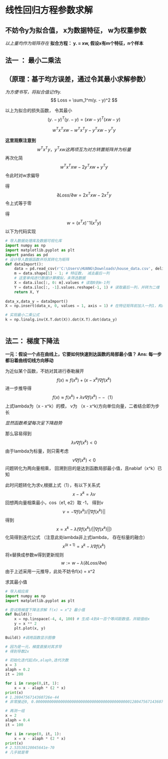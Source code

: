 # 线性回归方程参数求解

## **不妨令y为拟合值， x为数据特征， w为权重参数**

*以上量均作为矩阵存在*
**拟合方程： y. = xw,  假设x有m个特征，n个样本**

## 法一 ： 最小二乘法 

## （原理：基于均方误差，通过令其最小求解参数）

*为方便书写，将拟合值记作y.*
$$
Loss = \sum_1^m(y. - y)^2
$$


以上为拟合的损失函数， 令其最小
$$
 (y. -y)^T(y. - y) = (xw -y)^T(xw - y)
$$

$$
 w^Tx^Txw - w^Tx^Ty - y^Txw -y^Ty
$$

**这里观察注意到**
$$
w^Tx^Ty，y^Txw 这两项互为对方转置矩阵并为标量
$$
再次化简
$$
 w^Tx^Txw - 2y^Txw +y^Ty
$$
令此时对w求偏导

得
$$
\partial Loss/\partial w = 2x^Txw -2x^Ty
$$
令上式等于零

得
$$
w = (x^Tx)^-1 (x^Ty)
$$
 以下为代码实现

```python
# 导入数据处理库及数据可视化库
import numpy as np
import matplotlib.pyplot as plt
import pandas as pd
# 设计导入数据函数并将其转化为矩阵
def dataImport():
    data = pd.read_csv(r'C:\Users\HUANG\Downloads\house_data.csv', delimiter = ',')
    m = data.shape[1] - 1; # 特征数， 减去最后一列
    # 这里单纯进行数据计算模拟，未筛选数据
    X = data.iloc[:, 0: m].values # 读取0到m-1列
    Y = data.iloc[:, -1].values.reshape(-1, 1) # 读取最后一列，并转为二维
    return X, Y
    
data_x,data_y = dataImport()
X = np.insert(data_x, 0, values = 1, axis = 1) # 在特征矩阵前加入一列1，构成可用于计算的矩阵

# 实现最小二乘公式
k = np.linalg.inv(X.T.dot(X)).dot(X.T).dot(data_y)
    
```

## 法二： 梯度下降法

**一元：假设一个点在曲线上，它要如何快速到达函数的局部最小值？ Ans:  每一步都沿着曲线切线方向移动**

为近似某个函数，不妨对其进行泰勒展开
$$
f(x) \approx f(x^k) + (x - x^k)\nabla f(x^k)
$$
进一步推导得
$$
f(x)\approx f(x^k) + \lambda \nu \nabla f(x^k)    --（1）
$$
上式lambda为（x - x^k）的模， v为 （x - x^k)方向单位向量，二者结合即为步长

*显然函数希望每次呈下降趋势*

那么容易得到 
$$
\lambda \nu \nabla f(x^k) < 0
$$
由于lambda为标量，则只需考虑
$$
\nu \nabla f(x^k) < 0
$$
问题转化为两向量相乘， 回溯到目的是达到函数局部最小值，且nablaf（x^k）已知

此时问题转化为求v,根据上式（1），有以下关系式
$$
x - x^k = \lambda \nu
$$
 回想两向量相乘最小，cos（e1, e2）取 -1， 得到v
$$
\nu = - \nabla f(x^k) / ||\nabla f(x^k)||
$$
得到
$$
x = x^k - \lambda (\nabla f(x^ k) / ||\nabla f(x^k)||)
$$
化简得到迭代公式 （注意此处lambda非上式lambda， 存在标量的融合）
$$
x^(k + 1) = x^k - \lambda \nabla f(x^k) 
$$
 将x替换成参数w得到更新规则
$$
w := w - \lambda (\partial Loss / \partial w)
$$
由于上述采用一元推导，此处不妨令f(x) = x^2

求其最小值

```python
# 导入相应库
import numpy as np
import matplotlib.pyplot as plt

# 尝试用梯度下降法求解 f(x) = x^2 最小值
def Build():
    x = np.linspace(-4, 4, 100) # 生成-4到4一百个等间距数值，并赋值给x
    y = x ** 2
    plt.plot(x, y)
    
Build() #调用函数显示图像

# 因为是一元，梯度直接对其求导
# 得到导数2x

# 初始化迭代起点x,alaph,迭代次数
x = 3
alaph = 0.2
it = 200

for i in range(0,it, 1):
    x = x - alaph * (2 * x)
print(x)
# 1.2804756714360726e-44
# 非常接近0, 0.00000000000000000000000000000000000000000012804756714360726

# 再测一组
x = 2
alaph = 0.4
it = 100

for i in range(0, it, 1):
    x = x - alaph * (2 * x)
print(x)
# 2.53530120045641e-70
# 几乎就是零
```

